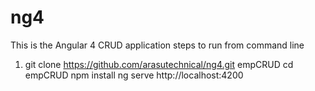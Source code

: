 # ng4

This is the Angular 4 CRUD application
steps to run  from command line
1. git clone https://github.com/arasutechnical/ng4.git empCRUD
cd empCRUD 
npm install 
ng serve
http://localhost:4200 
